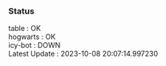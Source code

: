 ### Status


table : OK  
hogwarts : OK  
icy-bot : DOWN  
Latest Update : 2023-10-08 20:07:14.997230
